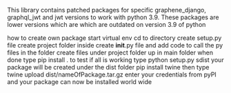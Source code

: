 This library contains patched packages for specific graphene_django, graphql_jwt and jwt versions to work with python 3.9.
These packages are lower versions which are which are outdated on version 3.9 of python

how to create own package
start virtual env 
cd to directory
create setup.py file
create project folder
inside create __init__.py file and add code to call the py files in the folder
create files under project folder 
up in main folder when done
type pip install . to test 
if all is working 
type python setup.py sdist
your package will be created under the dist folder
pip install twine
then type twine upload dist/nameOfPackage.tar.gz
enter your credentials from pyPI 
and your package can now be installed world wide 